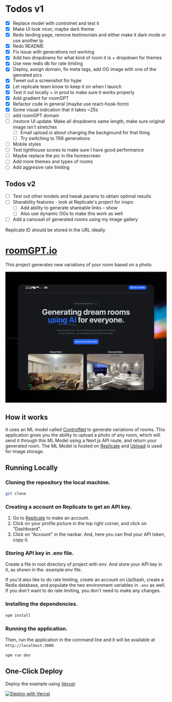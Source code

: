 # Todos v1

- [x] Replace model with controlnet and test it
- [x] Make UI look nicer, maybe dark theme
- [x] Redo landing page, remove testimonials and either make it dark mode or use another lp
- [x] Redo README
- [x] Fix issue with generations not working
- [x] Add two dropdowns for what kind of room it is + dropdown for themes
- [x] Use new redis db for rate limiting
- [x] Deploy, assign domain, fix meta tags, add OG image with one of the genrated pics
- [x] Tweet out a screenshot for hype
- [x] Let replicate team know to keep it on when I launch
- [x] Test it out locally + in prod to make sure it works properly
- [x] Add gradient for roomGPT
- [x] Refactor code in general (maybe use react-hook-form)
- [x] Some visual indication that it takes ~25s
- [ ] add roomGPT domain
- [ ] /restore UI update: Make all dropdowns same length, make sure original image isn't stretches
  - [ ] Email upload.io about changing the background for that thing
  - [ ] Try switching to 768 generations
- [ ] Mobile styles
- [ ] Test lighthouse scores to make sure I have good performance
- [ ] Maybe replace the pic in the homescreen
- [ ] Add more themes and types of rooms
- [ ] Add aggresive rate limiting

## Todos v2

- [ ] Test out other models and tweak params to obtain optimal results
- [ ] Sharability features - look at Replicate's project for inspo
  - [ ] Add ability to generate shareable links – show
  - [ ] Also use dynamic OGs to make this work as well
- [ ] Add a carousel of generated rooms using my image gallery

Replicate ID should be stored in the URL ideally

<!-- // 1. User form with dropdowns for theme and room
// 2. Get back id from Replicate, tell it to switch to the second component, query with the id
// 3. Result component with the image and the download button -->

# [roomGPT.io](https://roomGPT.io)

This project generates new variations of your room based on a photo.

[![Room GPT](./public/screenshot.png)](https://roomGPT.io)

## How it works

It uses an ML model called [ControlNet](https://github.com/lllyasviel/ControlNet) to generate variations of rooms. This application gives you the ability to upload a photo of any room, which will send it through this ML Model using a Next.js API route, and return your generated room. The ML Model is hosted on [Replicate](https://replicate.com) and [Upload](https://upload.io) is used for image storage.

## Running Locally

### Cloning the repository the local machine.

```bash
git clone
```

### Creating a account on Replicate to get an API key.

1. Go to [Replicate](https://replicate.com/) to make an account.
2. Click on your profile picture in the top right corner, and click on "Dashboard".
3. Click on "Account" in the navbar. And, here you can find your API token, copy it.

### Storing API key in .env file.

Create a file in root directory of project with env. And store your API key in it, as shown in the .example.env file.

If you'd also like to do rate limiting, create an account on UpStash, create a Redis database, and populate the two environment variables in `.env` as well. If you don't want to do rate limiting, you don't need to make any changes.

### Installing the dependencies.

```bash
npm install
```

### Running the application.

Then, run the application in the command line and it will be available at `http://localhost:3000`.

```bash
npm run dev
```

## One-Click Deploy

Deploy the example using [Vercel](https://vercel.com?utm_source=github&utm_medium=readme&utm_campaign=vercel-examples):

[![Deploy with Vercel](https://vercel.com/button)](https://vercel.com/new/clone?repository-url=https://github.com/Nutlope/roomGPT&env=REPLICATE_API_KEY&project-name=room-GPT&repo-name=roomGPT)
